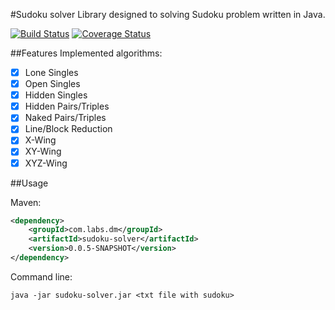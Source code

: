 #Sudoku solver
Library designed to solving Sudoku problem written in Java.

[![Build Status](https://travis-ci.org/danielmroczka/sudoku-solver.png?branch=master)](https://travis-ci.org/danielmroczka/sudoku-solver)
[![Coverage Status](https://coveralls.io/repos/github/danielmroczka/sudoku-solver/badge.svg?branch=master)](https://coveralls.io/github/danielmroczka/sudoku-solver?branch=master)

##Features
Implemented algorithms:
- [x]  Lone Singles
- [x]  Open Singles
- [x]  Hidden Singles
- [x]  Hidden Pairs/Triples
- [x]  Naked Pairs/Triples
- [x]  Line/Block Reduction
- [x]  X-Wing
- [x]  XY-Wing
- [x]  XYZ-Wing
                           
##Usage

Maven:

```xml
<dependency>
    <groupId>com.labs.dm</groupId>
    <artifactId>sudoku-solver</artifactId>
    <version>0.0.5-SNAPSHOT</version>
</dependency>
```
Command line:

```
java -jar sudoku-solver.jar <txt file with sudoku>
```


